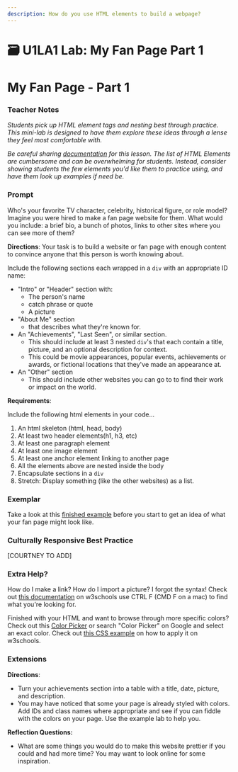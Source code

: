 ```yaml
---
description: How do you use HTML elements to build a webpage?
---
```


# 🗃 U1LA1 Lab: My Fan Page Part 1

# My Fan Page - Part 1

### Teacher Notes

_Students pick up HTML element tags and nesting best through practice. This mini-lab is designed to have them explore these ideas through a lense they feel most comfortable with._

_Be careful sharing [documentation](https://www.w3schools.com/tags/) for this lesson. The list of HTML Elements are cumbersome and can be overwhelming for students. Instead, consider showing students the few elements you'd like them to practice using, and have them look up examples if need be._

### Prompt

Who's your favorite TV character, celebrity, historical figure, or role model? Imagine you were hired to make a fan page website for them. What would you include: a brief bio, a bunch of photos, links to other sites where you can see more of them?

**Directions**: Your task is to build a website or fan page with enough content to convince anyone that this person is worth knowing about. 

Include the following sections each wrapped in a `div` with an appropriate ID name:

- "Intro" or "Header" section with:
    - The person's name
    - catch phrase or quote
    - A picture
- "About Me" section
    - that describes what they're known for.
- An "Achievements", "Last Seen", or similar section.
    - This should include at least 3 nested `div`'s that each contain a title, picture, and an optional description for context.
    - This could be movie appearances, popular events, achievements or awards, or fictional locations that they've made an appearance at.
- An "Other" section
    - This should include other websites you can go to to find their work or impact on the world.

**Requirements**:

Include the following html elements in your code...

1. An html skeleton (html, head, body)
2. At least two header elements(h1, h3, etc)
3. At least one paragraph element
4. At least one image element
5. At least one anchor element linking to another page
6. All the elements above are nested inside the body
7. Encapsulate sections in a `div`
8. Stretch: Display something (like the other websites) as a list.

### Exemplar

Take a look at this [finished example](U1LAB1/U1LAB1-Exemplar/index.html) before you start to get an idea of what your fan page might look like.

### Culturally Responsive Best Practice

[COURTNEY TO ADD]

### Extra Help?

How do I make a link? How do I import a picture? I forgot the syntax! Check out [this documentation](https://www.w3schools.com/tags/ref_byfunc.asp) on w3schools use CTRL F (CMD F on a mac) to find what you're looking for.

Finished with your HTML and want to browse through more specific colors? Check out this [Color Picker](https://www.google.com/search?q=color+picker&rlz=1C5CHFA_enUS1002US1002&oq=color+picker&aqs=chrome.0.69i59j0i131i433i512l2j0i433i512j0i131i433i512j69i60j69i61j69i60.1520j0j7&sourceid=chrome&ie=UTF-8) or search "Color Picker" on Google and select an exact color. Check out [this CSS example](https://www.w3schools.com/cssref/tryit.asp?filename=trycss_text_background) on how to apply it on w3schools.

### Extensions

**Directions**:

- Turn your achievements section into a table with a title, date, picture, and description.
- You may have noticed that some your page is already styled with colors. Add IDs and class names where appropriate and see if you can fiddle with the colors on your page. Use the example lab to help you.

**Reflection Questions:**

- What are some things you would do to make this website prettier if you could and had more time? You may want to look online for some inspiration.
